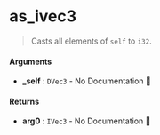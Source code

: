# as\_ivec3

>  Casts all elements of `self` to `i32`.

#### Arguments

- **\_self** : `DVec3` \- No Documentation 🚧

#### Returns

- **arg0** : `IVec3` \- No Documentation 🚧